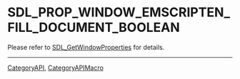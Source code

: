 # SDL_PROP_WINDOW_EMSCRIPTEN_FILL_DOCUMENT_BOOLEAN

Please refer to [SDL_GetWindowProperties](SDL_GetWindowProperties) for details.

----
[CategoryAPI](CategoryAPI), [CategoryAPIMacro](CategoryAPIMacro)


